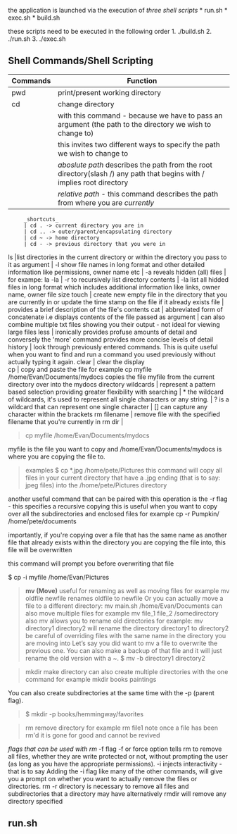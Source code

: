 the application is launched via the execution of _three shell scripts_
    * run.sh 
    * exec.sh
    * build.sh 

these scripts need to be executed in the following order
    1. ./build.sh
    2. ./run.sh
    3. ./exec.sh

## Shell Commands/Shell Scripting

Commands | Function
---------|----------
pwd      | print/present working directory
cd       | change directory
         | with this command - because we have to pass an argument (the path to the directory we wish to change to)
         | this invites two different ways to specify the path we wish to change to
         | *aboslute path* describes the path from the root directory(slash /) any path that begins with / implies root directory
         | *relative path* - this command describes the path from where you are _currently_ 
         _shortcuts_
         | cd . -> current directory you are in
         | cd .. -> outer/parent/encapsulating directory
         | cd ~ -> home directory
         | cd - -> previous directory that you were in 
ls       |list directories in the current directory or within the directory you pass to it as argument
         | -l show file names in long format and other detailed information like permissions, owner name etc
         | -a reveals hidden (all) files 
         | for exampe: la -la
         | -r to recursively list directory contents
         | -la list all hidded files in long format which includes additional information like links, owner name, owner file size
touch    | create new empty file in the directory that you are currently in or update the time stamp on the file if it already exists
file     | provides a brief description of the file's contents
cat      | abbreviated form of concatenate i.e displays contents of the file passed as argument 
         | can also combine multiple txt files showing you their output - not ideal for viewing large files
less     | ironically provides profuse amounts of detail and conversely the 'more' command provides more concise levels of detail 
history  | look through previously entered commands. This is quite useful when you want to find and run a command you used previously without actually typing it again.
clear    | clear the display   
cp       | copy and paste the file for example cp myfile /home/Evan/Documents/mydocs copies the file myfile from the current directory over into the mydocs directory
wildcards | represent a pattern based selection providing greater flexibility with searching
          | * the wildcard of wildcards, it's used to represent all single characters or any string.
          | ? is a wildcard that can represent one single character
          | [] can capture any character within the brackets
rm  filename      | remove file with the specified filename that you're currently in 
rm dir    |
> cp myfile /home/Evan/Documents/mydocs

myfile is the file you want to copy and /home/Evan/Documents/mydocs is where you are copying the file to.

> examples
$ cp *.jpg /home/pete/Pictures
this command will copy all files in your current directory that have a .jpg ending (that is to say: jpeg files) into the /home/pete/Pictures directory

another useful command that can be paired with this operation is the -r flag - this specifies a recursive copying 
this is useful when you want to copy over all the subdirectories and enclosed files 
for example cp -r Pumpkin/ /home/pete/documents

importantly, if you're copying over a file that has the same name as another file that already exists within the directory you are copying the file into, this file will be overwritten 

this command will prompt you before overwriting that file

$ cp -i myfile /home/Evan/Pictures

> **mv (Move)**
useful for renaming as well as moving files 
for example mv oldfile newfile renames oldfile to newfile
Or you can actually move a file to a different directory:
mv main.sh /home/Evan/Documents 
can also move multiple files for example 
mv file_1 file_2 /somedirectory
also mv allows you to rename old directories 
for example: mv directory1 directory2 will rename the directory directory1 to directory2
be careful of overriding files with the same name in the directory you are moving into 
Let’s say you did want to mv a file to overwrite the previous one. You can also make a backup of that file and it will just rename the old version with a ~.
>   $ mv -b directory1 directory2

>mkdir make directory can also create multiple directories with the one command 
for example mkdir books paintings

You can also create subdirectories at the same time with the -p (parent flag).

>$ mkdir -p books/hemmingway/favorites

>rm remove directory
for example rm file1 
note once a file has been rm'd it is gone for good and cannot be revived

*flags that can be used with rm*
-f flag 
-f or force option tells rm to remove all files, whether they are write protected or not, without prompting the user (as long as you have the appropriate permissions).
-i injects interactivity - that is to say 
Adding the -i flag like many of the other commands, will give you a prompt on whether you want to actually remove the files or directories.
rm -r directory is necessary to remove all files and subdirectories that a directory may have 
alternatively rmdir will remove any directory specified


## run.sh 

